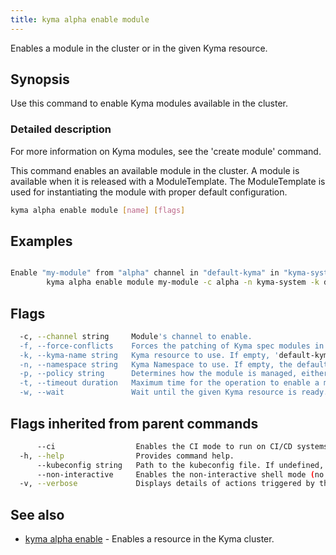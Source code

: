 ```yaml
---
title: kyma alpha enable module
---
```


Enables a module in the cluster or in the given Kyma resource.

## Synopsis

Use this command to enable Kyma modules available in the cluster.

### Detailed description

For more information on Kyma modules, see the 'create module' command.

This command enables an available module in the cluster. 
A module is available when it is released with a ModuleTemplate. The ModuleTemplate is used for instantiating the module with proper default configuration.


```bash
kyma alpha enable module [name] [flags]
```

## Examples

```bash

Enable "my-module" from "alpha" channel in "default-kyma" in "kyma-system" Namespace
		kyma alpha enable module my-module -c alpha -n kyma-system -k default-kyma

```

## Flags

```bash
  -c, --channel string     Module's channel to enable.
  -f, --force-conflicts    Forces the patching of Kyma spec modules in case their managed field was edited by a source other than Kyma CLI.
  -k, --kyma-name string   Kyma resource to use. If empty, 'default-kyma' is used. (default "default-kyma")
  -n, --namespace string   Kyma Namespace to use. If empty, the default 'kyma-system' Namespace is used. (default "kyma-system")
  -p, --policy string      Determines how the module is managed, either install or ignore the default values provided in the module template. Available values are 'CreateAndDelete' or 'Ignore'. (default "CreateAndDelete")
  -t, --timeout duration   Maximum time for the operation to enable a module. (default 1m0s)
  -w, --wait               Wait until the given Kyma resource is ready.
```

## Flags inherited from parent commands

```bash
      --ci                  Enables the CI mode to run on CI/CD systems. It avoids any user interaction (such as no dialog prompts) and ensures that logs are formatted properly in log files (such as no spinners for CLI steps).
  -h, --help                Provides command help.
      --kubeconfig string   Path to the kubeconfig file. If undefined, Kyma CLI uses the KUBECONFIG environment variable, or falls back "/$HOME/.kube/config".
      --non-interactive     Enables the non-interactive shell mode (no colorized output, no spinner).
  -v, --verbose             Displays details of actions triggered by the command.
```

## See also

* [kyma alpha enable](kyma_alpha_enable.md)	 - Enables a resource in the Kyma cluster.

